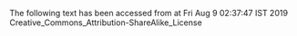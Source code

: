 The following text has been accessed from at Fri Aug 9 02:37:47 IST 2019
Creative_Commons_Attribution-ShareAlike_License
